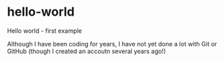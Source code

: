 # hello-world
Hello world - first example

Although I have been coding for years, I have not yet done a lot with Git or GitHub (though I created an accoutn several years ago!)
